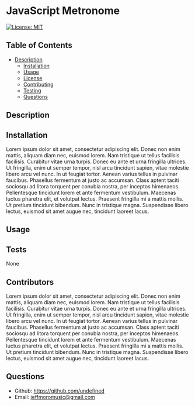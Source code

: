 # JavaScript Metronome
[![License: MIT](https://img.shields.io/badge/License-MIT-yellow.svg)](https://opensource.org/licenses/MIT)


## Table of Contents

- [Description](#description)
  - [Installation](#installation)
  - [Usage](#usage)
  - [License](#license)
  - [Contributing](#how-to-contribute)
  - [Testing](#tests)
  - [Questions](#questions)

## Description



## Installation

Lorem ipsum dolor sit amet, consectetur adipiscing elit. Donec non enim mattis, aliquam diam nec, euismod lorem. Nam tristique ut tellus facilisis facilisis. Curabitur vitae urna turpis. Donec eu ante et urna fringilla ultrices. Ut fringilla, enim ut semper tempor, nisl arcu tincidunt sapien, vitae molestie libero arcu vel nunc. In ut feugiat tortor. Aenean varius tellus in pulvinar faucibus. Phasellus fermentum at justo ac accumsan. Class aptent taciti sociosqu ad litora torquent per conubia nostra, per inceptos himenaeos. Pellentesque tincidunt lorem et ante fermentum vestibulum. Maecenas luctus pharetra elit, et volutpat lectus. Praesent fringilla mi a mattis mollis. Ut pretium tincidunt bibendum. Nunc in tristique magna. Suspendisse libero lectus, euismod sit amet augue nec, tincidunt laoreet lacus.

## Usage 



## Tests

None

## Contributors

Lorem ipsum dolor sit amet, consectetur adipiscing elit. Donec non enim mattis, aliquam diam nec, euismod lorem. Nam tristique ut tellus facilisis facilisis. Curabitur vitae urna turpis. Donec eu ante et urna fringilla ultrices. Ut fringilla, enim ut semper tempor, nisl arcu tincidunt sapien, vitae molestie libero arcu vel nunc. In ut feugiat tortor. Aenean varius tellus in pulvinar faucibus. Phasellus fermentum at justo ac accumsan. Class aptent taciti sociosqu ad litora torquent per conubia nostra, per inceptos himenaeos. Pellentesque tincidunt lorem et ante fermentum vestibulum. Maecenas luctus pharetra elit, et volutpat lectus. Praesent fringilla mi a mattis mollis. Ut pretium tincidunt bibendum. Nunc in tristique magna. Suspendisse libero lectus, euismod sit amet augue nec, tincidunt laoreet lacus.

## Questions

* Github: https://github.com/undefined
* Email: jeffmoromusic@gmail.com
